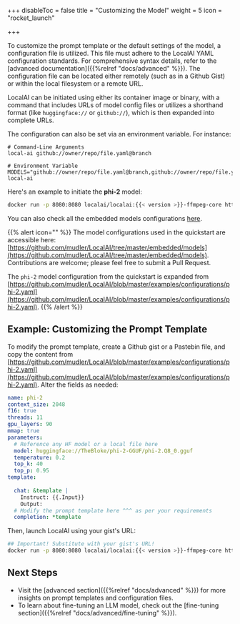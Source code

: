+++
disableToc = false
title = "Customizing the Model"
weight = 5
icon = "rocket_launch"

+++

To customize the prompt template or the default settings of the model, a configuration file is utilized. This file must adhere to the LocalAI YAML configuration standards. For comprehensive syntax details, refer to the [advanced documentation]({{%relref "docs/advanced" %}}). The configuration file can be located either remotely (such as in a Github Gist) or within the local filesystem or a remote URL.

LocalAI can be initiated using either its container image or binary, with a command that includes URLs of model config files or utilizes a shorthand format (like `huggingface://` or `github://`), which is then expanded into complete URLs.

The configuration can also be set via an environment variable. For instance:

```
# Command-Line Arguments
local-ai github://owner/repo/file.yaml@branch

# Environment Variable
MODELS="github://owner/repo/file.yaml@branch,github://owner/repo/file.yaml@branch" local-ai
```

Here's an example to initiate the **phi-2** model:

```bash
docker run -p 8080:8080 localai/localai:{{< version >}}-ffmpeg-core https://gist.githubusercontent.com/mudler/ad601a0488b497b69ec549150d9edd18/raw/a8a8869ef1bb7e3830bf5c0bae29a0cce991ff8d/phi-2.yaml
```

You can also check all the embedded models configurations [here](https://github.com/mudler/LocalAI/tree/master/embedded/models).

{{% alert icon="" %}}
The model configurations used in the quickstart are accessible here: [https://github.com/mudler/LocalAI/tree/master/embedded/models](https://github.com/mudler/LocalAI/tree/master/embedded/models). Contributions are welcome; please feel free to submit a Pull Request.

The `phi-2` model configuration from the quickstart is expanded from [https://github.com/mudler/LocalAI/blob/master/examples/configurations/phi-2.yaml](https://github.com/mudler/LocalAI/blob/master/examples/configurations/phi-2.yaml).
{{% /alert %}}

## Example: Customizing the Prompt Template

To modify the prompt template, create a Github gist or a Pastebin file, and copy the content from [https://github.com/mudler/LocalAI/blob/master/examples/configurations/phi-2.yaml](https://github.com/mudler/LocalAI/blob/master/examples/configurations/phi-2.yaml). Alter the fields as needed:

```yaml
name: phi-2
context_size: 2048
f16: true
threads: 11
gpu_layers: 90
mmap: true
parameters:
  # Reference any HF model or a local file here
  model: huggingface://TheBloke/phi-2-GGUF/phi-2.Q8_0.gguf
  temperature: 0.2
  top_k: 40
  top_p: 0.95
template:
  
  chat: &template |
    Instruct: {{.Input}}
    Output:
  # Modify the prompt template here ^^^ as per your requirements
  completion: *template
```

Then, launch LocalAI using your gist's URL:

```bash
## Important! Substitute with your gist's URL!
docker run -p 8080:8080 localai/localai:{{< version >}}-ffmpeg-core https://gist.githubusercontent.com/xxxx/phi-2.yaml
```

## Next Steps

- Visit the [advanced section]({{%relref "docs/advanced" %}}) for more insights on prompt templates and configuration files.
- To learn about fine-tuning an LLM model, check out the [fine-tuning section]({{%relref "docs/advanced/fine-tuning" %}}).